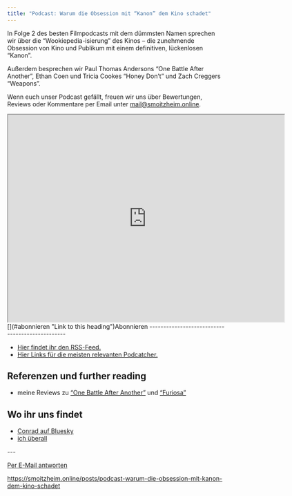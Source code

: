 ```yaml
---
title: "Podcast: Warum die Obsession mit “Kanon” dem Kino schadet"
---
```


<div class="trix-content">In Folge 2 des besten Filmpodcasts mit dem dümmsten Namen sprechen wir über die “Wookiepedia-isierung” des Kinos – die zunehmende Obsession von Kino und Publikum mit einem definitiven, lückenlosen “Kanon”.

Außerdem besprechen wir Paul Thomas Andersons “One Battle After Another”, Ethan Coen und Tricia Cookes “Honey Don’t” und Zach Creggers “Weapons”.

Wenn euch unser Podcast gefällt, freuen wir uns über Bewertungen, Reviews oder Kommentare per Email unter <mail@smoitzheim.online>.

<div><iframe allowfullscreen="true" autoplay="false" disablekbcontrols="false" enableiframeapi="false" endtime="0" height="480" ivloadpolicy="0" loop="false" modestbranding="false" origin="" playlist="" src="https://www.youtube.com/embed/0DMVyMFJTIU?rel=1" width="640"></iframe></div>[](#abonnieren "Link to this heading")Abonnieren
------------------------------------------------

- [Hier findet ihr den RSS-Feed.](https://feed.smoitzheim.online/pods/filmcarsten.xml)
- [Hier Links für die meisten relevanten Podcatcher.](https://pod.link/1839223228?view=apps&sort=popularity)

[](#referenzen-und-further-reading "Link to this heading")Referenzen und further reading
----------------------------------------------------------------------------------------

- meine Reviews zu [“One Battle After Another”](https://smoitzheim.online/posts/paul-thomas-andersons-one-battle-after-another-ist-ein-virtuos-inszeniertes-actionepos-aber-ich-glaube-irgendwas-hab-ich-verpasst) und [“Furiosa”](https://smoitzheim.online/posts/die-wookiepedia-isierung-des-mad-max-universums-furiosa-a-mad-max-saga)

[](#wo-ihr-uns-findet "Link to this heading")Wo ihr uns findet
--------------------------------------------------------------

- [Conrad auf Bluesky](https://bsky.app/profile/mueckerling.bsky.social)
- [ich überall](https://smoitzheim.omg.lol/)

</div>  
---

  
[Per E-Mail antworten](https://letterbird.co/smoitzheim?subject=Re%3A%20Podcast%3A%20Warum%20die%20Obsession%20mit%20%E2%80%9CKanon%E2%80%9D%20dem%20Kino%20schadet)

https://smoitzheim.online/posts/podcast-warum-die-obsession-mit-kanon-dem-kino-schadet